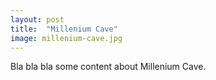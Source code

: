```yaml
---
layout: post
title:  "Millenium Cave"
image: millenium-cave.jpg
---
```

Bla bla bla some content about Millenium Cave.
